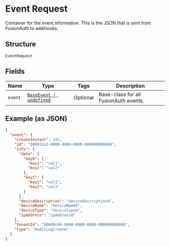 
# Event Request

Container for the event information. This is the JSON that is sent from FusionAuth to webhooks.

## Structure

`EventRequest`

## Fields

| Name | Type | Tags | Description |
|  --- | --- | --- | --- |
| `event` | [`BaseEvent \| undefined`](../../doc/models/base-event.md) | Optional | Base-class for all FusionAuth events. |

## Example (as JSON)

```json
{
  "event": {
    "createInstant": 102,
    "id": "000022e2-0000-0000-0000-000000000000",
    "info": {
      "data": {
        "key0": {
          "key1": "val1",
          "key2": "val2"
        },
        "key1": {
          "key1": "val1",
          "key2": "val2"
        }
      },
      "deviceDescription": "deviceDescription4",
      "deviceName": "deviceName0",
      "deviceType": "deviceType4",
      "ipAddress": "ipAddress0"
    },
    "tenantId": "00000c04-0000-0000-0000-000000000000",
    "type": "AuditLogCreate"
  }
}
```

